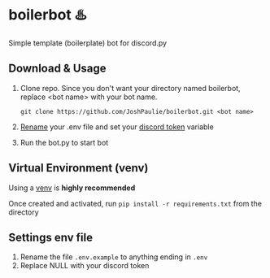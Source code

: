 [//]: <> (After cloning, delete this and make your own readme!)

# boilerbot ♨️
Simple template (boilerplate) bot for discord.py

## Download & Usage
1) Clone repo. Since you don't want your directory named boilerbot, replace \<bot name> with your bot name.

    `git clone https://github.com/JoshPaulie/boilerbot.git <bot name>`

2) [Rename](#setting-env-file) your .env file and set your [discord token](https://www.writebots.com/discord-bot-token/) variable

3) Run the bot.py to start bot

## Virtual Environment (venv)
Using a [venv](https://packaging.python.org/guides/installing-using-pip-and-virtual-environments/) is **highly recommended**

Once created and activated, run `pip install -r requirements.txt` from the directory

## Settings env file
1) Rename the file `.env.example` to anything ending in `.env`
2) Replace NULL with your discord token
